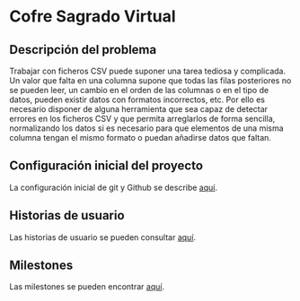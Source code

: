 # **C**ofre **S**agrado **V**irtual

## Descripción del problema

Trabajar con ficheros CSV puede suponer una tarea tediosa y complicada. Un valor
que falta en una columna supone que todas las filas posteriores no se pueden
leer, un cambio en el orden de las columnas o en el tipo de datos, pueden
existir datos con formatos incorrectos, etc. Por ello es necesario disponer de
alguna herramienta que sea capaz de detectar errores en los ficheros CSV y que
permita arreglarlos de forma sencilla, normalizando los datos si es necesario
para que elementos de una misma columna tengan el mismo formato o puedan
añadirse datos que faltan.

## Configuración inicial del proyecto

La configuración inicial de git y Github se describe
[aquí](doc/configuracion-inicial.md).

## Historias de usuario

Las historias de usuario se pueden consultar [aquí](doc/user-stories.md).

## Milestones

Las milestones se pueden encontrar [aquí](doc/milestones.md).
